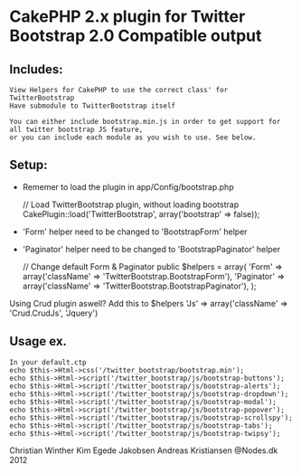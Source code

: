 CakePHP 2.x plugin for Twitter Bootstrap 2.0 Compatible output
============

Includes:
-------

	View Helpers for CakePHP to use the correct class' for TwitterBootstrap
	Have submodule to TwitterBootstrap itself

	You can either include bootstrap.min.js in order to get support for all twitter bootstrap JS feature,
	or you can include each module as you wish to use. See below.


Setup:
-------
* Rememer to load the plugin in app/Config/bootstrap.php

	// Load TwitterBootstrap plugin, without loading bootstrap
	CakePlugin::load('TwitterBootstrap', array('bootstrap' => false));

* 'Form' helper need to be changed to 'BootstrapForm' helper
* 'Paginator' helper need to be changed to 'BootstrapPaginator' helper

	// Change default Form & Paginator
	public $helpers = array(
		'Form'		=> array('className' => 'TwitterBootstrap.BootstrapForm'),
		'Paginator' => array('className' => 'TwitterBootstrap.BootstrapPaginator'),
	);


Using Crud plugin aswell?
	Add this to $helpers
		'Js'		=> array('className' => 'Crud.CrudJs', 'Jquery')

Usage ex.
-------
	In your default.ctp
	echo $this->Html->css('/twitter_bootstrap/bootstrap.min');
	echo $this->Html->script('/twitter_bootstrap/js/bootstrap-buttons');
	echo $this->Html->script('/twitter_bootstrap/js/bootstrap-alerts');
	echo $this->Html->script('/twitter_bootstrap/js/bootstrap-dropdown');
	echo $this->Html->script('/twitter_bootstrap/js/bootstrap-modal');
	echo $this->Html->script('/twitter_bootstrap/js/bootstrap-popover');
	echo $this->Html->script('/twitter_bootstrap/js/bootstrap-scrollspy');
	echo $this->Html->script('/twitter_bootstrap/js/bootstrap-tabs');
	echo $this->Html->script('/twitter_bootstrap/js/bootstrap-twipsy');


Christian Winther
Kim Egede Jakobsen
Andreas Kristiansen
@Nodes.dk 2012